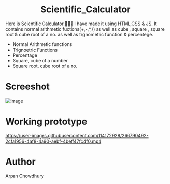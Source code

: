 <h1 align="center">Scientific_Calculator </h1>

<p>Here is Scientific Calculator.👨🏻‍💻 I have made it using HTML,CSS & JS. It contains normal arithmetic fuctions(+,-,*,/) as well as cube , square , square root & cube root of a no. as well as trgnometric function & percentege.

	
- Normal Arithmetic functions
- Trignoetric Functions
-  Percentage
-  Square, cube of a number
-  Square root, cube root of a no.
  
</p>


# Screeshot

![image](https://github.com/apu52/Your-Projects/assets/114172928/ae8b320e-d8f0-4ca6-afe5-50c5dc0c2baf)


 # Working prototype
https://user-images.githubusercontent.com/114172928/266790492-2cfa1956-4af8-4a90-aebf-4beff47fc4f0.mp4

# Author
Arpan Chowdhury
